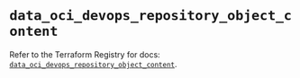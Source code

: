 # `data_oci_devops_repository_object_content`

Refer to the Terraform Registry for docs: [`data_oci_devops_repository_object_content`](https://registry.terraform.io/providers/oracle/oci/7.19.0/docs/data-sources/devops_repository_object_content).
